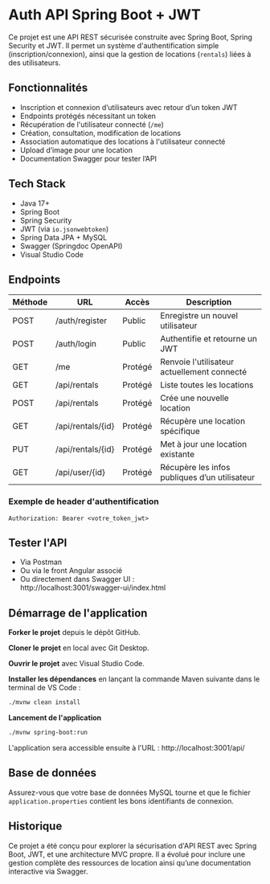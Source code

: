 
# Auth API Spring Boot + JWT

Ce projet est une API REST sécurisée construite avec Spring Boot, Spring Security et JWT. Il permet un système d'authentification simple (inscription/connexion), ainsi que la gestion de locations (`rentals`) liées à des utilisateurs.

## Fonctionnalités

- Inscription et connexion d’utilisateurs avec retour d’un token JWT
- Endpoints protégés nécessitant un token
- Récupération de l'utilisateur connecté (`/me`)
- Création, consultation, modification de locations
- Association automatique des locations à l'utilisateur connecté
- Upload d’image pour une location
- Documentation Swagger pour tester l’API

## Tech Stack

- Java 17+
- Spring Boot
- Spring Security
- JWT (via `io.jsonwebtoken`)
- Spring Data JPA + MySQL
- Swagger (Springdoc OpenAPI)
- Visual Studio Code

## Endpoints

| Méthode | URL                   | Accès     | Description                                  |
|---------|------------------------|-----------|----------------------------------------------|
| POST    | /auth/register         | Public    | Enregistre un nouvel utilisateur             |
| POST    | /auth/login            | Public    | Authentifie et retourne un JWT               |
| GET     | /me                    | Protégé   | Renvoie l'utilisateur actuellement connecté  |
| GET     | /api/rentals           | Protégé   | Liste toutes les locations                   |
| POST    | /api/rentals           | Protégé   | Crée une nouvelle location                   |
| GET     | /api/rentals/{id}      | Protégé   | Récupère une location spécifique             |
| PUT     | /api/rentals/{id}      | Protégé   | Met à jour une location existante            |
| GET     | /api/user/{id}         | Protégé   | Récupère les infos publiques d’un utilisateur|

### Exemple de header d'authentification

```
Authorization: Bearer <votre_token_jwt>
```

## Tester l'API

- Via Postman
- Ou via le front Angular associé
- Ou directement dans Swagger UI :  
  http://localhost:3001/swagger-ui/index.html

## Démarrage de l'application

**Forker le projet** depuis le dépôt GitHub.

**Cloner le projet** en local avec Git Desktop.

**Ouvrir le projet** avec Visual Studio Code.

**Installer les dépendances** en lançant la commande Maven suivante dans le terminal de VS Code :

```bash
./mvnw clean install
```

**Lancement de l'application**

```bash
./mvnw spring-boot:run
```

L'application sera accessible ensuite à l'URL :
http://localhost:3001/api/


## Base de données

Assurez-vous que votre base de données MySQL tourne et que le fichier `application.properties` contient les bons identifiants de connexion.

## Historique

Ce projet a été conçu pour explorer la sécurisation d'API REST avec Spring Boot, JWT, et une architecture MVC propre. Il a évolué pour inclure une gestion complète des ressources de location ainsi qu’une documentation interactive via Swagger.
